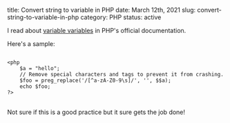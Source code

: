 title: Convert string to variable in PHP
date: March 12th, 2021
slug: convert-string-to-variable-in-php
category: PHP
status: active

I read about [variable variables](https://www.php.net/language.variables.variable) in PHP's official documentation.

Here's a sample:

<pre>
<code class="php">
&lt;php
    $a = "hello";
    // Remove special characters and tags to prevent it from crashing.
    $foo = preg_replace('/[^a-zA-Z0-9\s]/', '', $$a);
    echo $foo;
?&gt;
</code>
</pre>

Not sure if this is a good practice but it sure gets the job done!